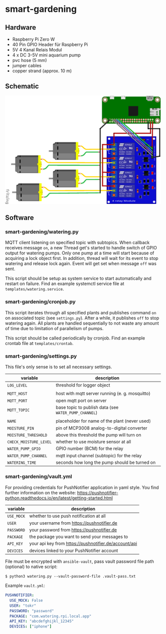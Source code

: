 # smart-gardening

## Hardware

* Raspberry Pi Zero W
* 40 Pin GPIO Header für Raspberry Pi
* 5V 4 Kanal Relais Modul
* 4 x DC 3-5V mini aquarium pump
* pvc hose (5 mm)
* jumper cables
* copper strand (approx. 10 m)

## Schematic

![schematic](img/schematic.png)

## Software

### smart-gardening/watering.py

MQTT client listening on specified topic with subtopics. When callback receives
message ``on``, a new Thread get's started to handle switch of GPIO output for
watering pumps. Only one pump at a time will start because of acquiring a lock
object first. In addition, thread will wait for its event to stop watering and
release lock again. Event will get set when message ``off`` was sent.

This script should be setup as system service to start automatically and restart
on failure. Find an example systemctl service file at `templates/watering.service`.

### smart-gardening/cronjob.py

This script iterates through all specified plants and publishes command `on`
on associated topic (see `settings.py`). After a while, it publishes `off`
to stop watering again. All plants are handled sequentially to not waste any
amount of time due to limitation of parallelism of pumps.

This script should be called periodically by cronjob. Find an example crontab
file at `templates/crontab`.

### smart-gardening/settings.py

This file's only sense is to set all necessary settings.

| variable               | description                                           |
| ---------------------- | ----------------------------------------------------- |
| `LOG_LEVEL`            | threshold for logger object                           |
|                        |                                                       |
| `MQTT_HOST`            | host with mqtt server running (e. g. mosquitto)       |
| `MQTT_PORT`            | open mqtt port on server                              |
| `MQTT_TOPIC`           | base topic to publish data (see `WATER_PUMP_CHANNEL`) |
|                        |                                                       |
| `NAME`                 | placeholder for name of the plant (never used)        |
| `MOISTURE_PIN`         | pin of MCP3008 analog-to-digital converter            |
| `MOISTURE_THRESHOLD`   | above this threshold the pump will turn on            |
| `CHECK_MOISTURE_LEVEL` | whether to use moisture sensor at all                 |
| `WATER_PUMP_GPIO`      | GPIO number (BCM) for the relay                       |
| `WATER_PUMP_CHANNEL`   | mqtt input channel (subtopic) for the relay           |
| `WATERING_TIME`        | seconds how long the pump should be turned on         |

### smart-gardening/vault.yml

For providing credentials for PushNotifier application in yaml style. You find
further information on the website:
https://pushnotifier-python.readthedocs.io/en/latest/getting-started.html

| variable               | description                                           |
| ---------------------- | ----------------------------------------------------- |
| `USE_MOCK`             | whether to use push notification at all               |
| `USER`                 | your username from https://pushnotifier.de            |
| `PASSWORD`             | your password from https://pushnotifier.de            |
| `PACKAGE`              | the package you want to send your messages to         |
| `API_KEY`              | your api key from https://pushnotifier.de/account/api |
| `DEVICES`              | devices linked to your PushNotifier account           |

File must be encrypted with `ansible-vault`, pass vault password file path (optional)
to native script:

```shell
$ python3 watering.py --vault-password-file .vault-pass.txt
```

Example `vault.yml`:

```yaml
PUSHNOTIFIER:
  USE_MOCK: False
  USER: "tokr"
  PASSWORD: "password"
  PACKAGE: "com.watering.rpi.local.app"
  API_KEY: "abcdefghijkl_12345"
  DEVICES: ["iphone"]
```